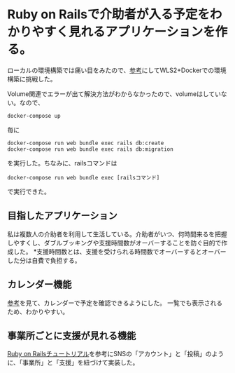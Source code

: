 # Ruby on Railsで介助者が入る予定をわかりやすく見れるアプリケーションを作る。

ローカルの環境構築では痛い目をみたので、[参考](https://qiita.com/daichi41/items/dfea6195cbb7b24f3419)にしてWLS2+Dockerでの環境構築に挑戦した。

Volume関連でエラーが出て解決方法がわからなかったので、volumeはしていない。なので、
```console
docker-compose up
```
毎に
```console
docker-compose run web bundle exec rails db:create
docker-compose run web bundle exec rails db:migration
```
を実行した。ちなみに、railsコマンドは
```
docker-compose run web bundle exec [railsコマンド]
```
で実行できた。
## 目指したアプリケーション
私は複数人の介助者を利用して生活している。介助者がいつ、何時間来るを把握しやすくし、ダブルブッキングや支援時間数がオーバーすることを防ぐ目的で作成した。
*支援時間数とは、支援を受けられる時間数でオーバーするとオーバーした分は自費で負担する。

## カレンダー機能
[参考](https://zenn.dev/yuma_rails/articles/00b6ea10b87ca5#simplecalendar%E3%81%AEcss%E3%82%92%E8%BF%BD%E5%8A%A0)を見て、カレンダーで予定を確認できるようにした。
一覧でも表示されるため、わかりやすい。

## 事業所ごとに支援が見れる機能
[Ruby on Railsチュートリアル](https://railstutorial.jp/chapters/sign_up?version=5.1)を参考にSNSの「アカウント」と「投稿」のように、「事業所」と「支援」を紐づけて実装した。
